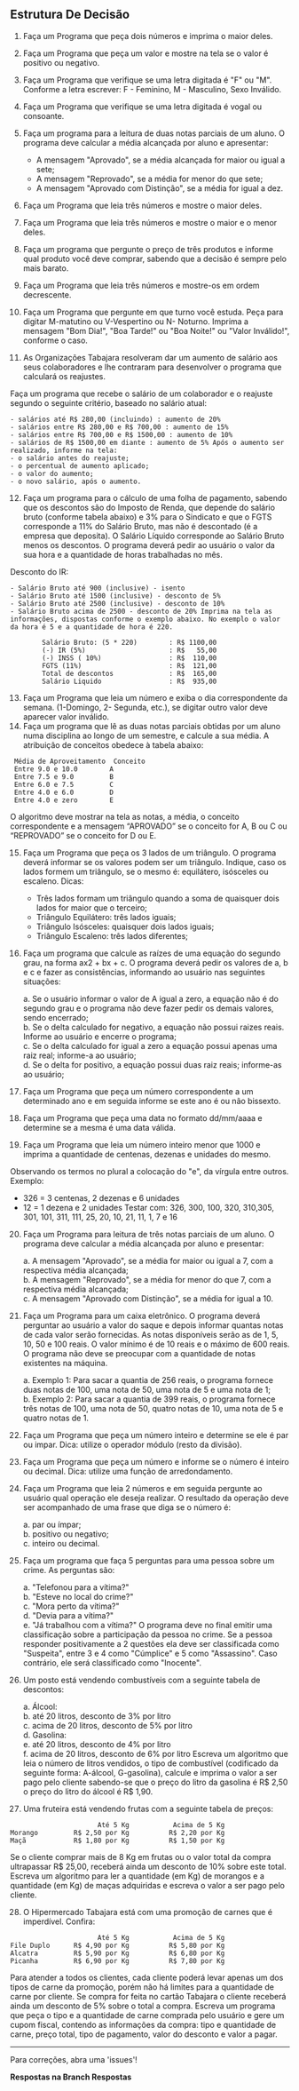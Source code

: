 ## Estrutura De Decisão

1. Faça um Programa que peça dois números e imprima o maior deles.
2. Faça um Programa que peça um valor e mostre na tela se o valor é positivo ou negativo.
3. Faça um Programa que verifique se uma letra digitada é "F" ou "M". Conforme a letra escrever: F - Feminino, M - Masculino, Sexo Inválido.
4. Faça um Programa que verifique se uma letra digitada é vogal ou consoante.
5. Faça um programa para a leitura de duas notas parciais de um aluno. O programa deve calcular a média alcançada por aluno e apresentar:
    - A mensagem "Aprovado", se a média alcançada for maior ou igual a sete;
    - A mensagem "Reprovado", se a média for menor do que sete;
    - A mensagem "Aprovado com Distinção", se a média for igual a dez.

6. Faça um Programa que leia três números e mostre o maior deles.
7. Faça um Programa que leia três números e mostre o maior e o menor deles.
8. Faça um programa que pergunte o preço de três produtos e informe qual produto você deve comprar, sabendo que a decisão é sempre pelo mais barato.
9. Faça um Programa que leia três números e mostre-os em ordem decrescente.
10. Faça um Programa que pergunte em que turno você estuda. Peça para digitar M-matutino ou V-Vespertino ou N- Noturno. Imprima a mensagem "Bom Dia!", "Boa Tarde!" ou "Boa Noite!" ou "Valor Inválido!", conforme o caso.
11. As Organizações Tabajara resolveram dar um aumento de salário aos seus colaboradores e lhe contraram para desenvolver o programa que calculará os reajustes.

Faça um programa que recebe o salário de um colaborador e o reajuste segundo o seguinte critério, baseado no salário atual:

    - salários até R$ 280,00 (incluindo) : aumento de 20%
    - salários entre R$ 280,00 e R$ 700,00 : aumento de 15%
    - salários entre R$ 700,00 e R$ 1500,00 : aumento de 10%
    - salários de R$ 1500,00 em diante : aumento de 5% Após o aumento ser realizado, informe na tela:
    - o salário antes do reajuste;
    - o percentual de aumento aplicado;
    - o valor do aumento;
    - o novo salário, após o aumento.

12. Faça um programa para o cálculo de uma folha de pagamento, sabendo que os descontos são do Imposto de Renda, que depende do salário bruto (conforme tabela abaixo) e 3% para o Sindicato e que o FGTS corresponde a 11% do Salário Bruto, mas não é descontado (é a empresa que deposita). O Salário Líquido corresponde ao Salário Bruto menos os descontos. O programa deverá pedir ao usuário o valor da sua hora e a quantidade de horas trabalhadas no mês.

Desconto do IR:

    - Salário Bruto até 900 (inclusive) - isento
    - Salário Bruto até 1500 (inclusive) - desconto de 5%
    - Salário Bruto até 2500 (inclusive) - desconto de 10%
    - Salário Bruto acima de 2500 - desconto de 20% Imprima na tela as informações, dispostas conforme o exemplo abaixo. No exemplo o valor da hora é 5 e a quantidade de hora é 220.
```
        Salário Bruto: (5 * 220)        : R$ 1100,00
        (-) IR (5%)                     : R$   55,00  
        (-) INSS ( 10%)                 : R$  110,00
        FGTS (11%)                      : R$  121,00
        Total de descontos              : R$  165,00
        Salário Liquido                 : R$  935,00
```
13. Faça um Programa que leia um número e exiba o dia correspondente da semana. (1-Domingo, 2- Segunda, etc.), se digitar outro valor deve aparecer valor inválido.
14. Faça um programa que lê as duas notas parciais obtidas por um aluno numa disciplina ao longo de um semestre, e calcule a sua média. A atribuição de conceitos obedece à tabela abaixo:
 ```
  Média de Aproveitamento  Conceito
  Entre 9.0 e 10.0        A
  Entre 7.5 e 9.0         B
  Entre 6.0 e 7.5         C
  Entre 4.0 e 6.0         D
  Entre 4.0 e zero        E
```
O algoritmo deve mostrar na tela as notas, a média, o conceito correspondente e a mensagem “APROVADO” se o conceito for A, B ou C ou “REPROVADO” se o conceito for D ou E.

15. Faça um Programa que peça os 3 lados de um triângulo. O programa deverá informar se os valores podem ser um triângulo. Indique, caso os lados formem um triângulo, se o mesmo é: equilátero, isósceles ou escaleno.
Dicas:
    - Três lados formam um triângulo quando a soma de quaisquer dois lados for maior que o terceiro;
    - Triângulo Equilátero: três lados iguais;
    - Triângulo Isósceles: quaisquer dois lados iguais;
    - Triângulo Escaleno: três lados diferentes;

16. Faça um programa que calcule as raízes de uma equação do segundo grau, na forma ax2 + bx + c. O programa deverá pedir os valores de a, b e c e fazer as consistências, informando ao usuário nas seguintes situações:

    a. Se o usuário informar o valor de A igual a zero, a equação não é do segundo grau e o programa não deve fazer pedir os demais valores, sendo encerrado;  
    b. Se o delta calculado for negativo, a equação não possui raizes reais. Informe ao usuário e encerre o programa;  
    c. Se o delta calculado for igual a zero a equação possui apenas uma raiz real; informe-a ao usuário;  
    d. Se o delta for positivo, a equação possui duas raiz reais; informe-as ao usuário;  

17. Faça um Programa que peça um número correspondente a um determinado ano e em seguida informe se este ano é ou não bissexto.
18. Faça um Programa que peça uma data no formato dd/mm/aaaa e determine se a mesma é uma data válida.
19. Faça um Programa que leia um número inteiro menor que 1000 e imprima a quantidade de centenas, dezenas e unidades do mesmo.

Observando os termos no plural a colocação do "e", da vírgula entre outros. Exemplo:
- 326 = 3 centenas, 2 dezenas e 6 unidades
- 12 = 1 dezena e 2 unidades Testar com: 326, 300, 100, 320, 310,305, 301, 101, 311, 111, 25, 20, 10, 21, 11, 1, 7 e 16

20. Faça um Programa para leitura de três notas parciais de um aluno. O programa deve calcular a média alcançada por aluno e presentar:
    
    a. A mensagem "Aprovado", se a média for maior ou igual a 7, com a respectiva média alcançada;  
    b. A mensagem "Reprovado", se a média for menor do que 7, com a respectiva média alcançada;  
    c. A mensagem "Aprovado com Distinção", se a média for igual a 10.  

21. Faça um Programa para um caixa eletrônico. O programa deverá perguntar ao usuário a valor do saque e depois informar quantas notas de cada valor serão fornecidas. As notas disponíveis serão as de 1, 5, 10, 50 e 100 reais. O valor mínimo é de 10 reais e o máximo de 600 reais. O programa não deve se preocupar com a quantidade de notas existentes na máquina.
    
    a. Exemplo 1: Para sacar a quantia de 256 reais, o programa fornece duas notas de 100, uma nota de 50, uma nota de 5 e uma nota de 1;  
    b. Exemplo 2: Para sacar a quantia de 399 reais, o programa fornece três notas de 100, uma nota de 50, quatro notas de 10, uma nota de 5 e quatro notas de 1.  

22. Faça um Programa que peça um número inteiro e determine se ele é par ou impar. Dica: utilize o operador módulo (resto da divisão).
23. Faça um Programa que peça um número e informe se o número é inteiro ou decimal. Dica: utilize uma função de arredondamento.
24. Faça um Programa que leia 2 números e em seguida pergunte ao usuário qual operação ele deseja realizar. O resultado da operação deve ser acompanhado de uma frase que diga se o número é:
   
    a. par ou ímpar;    
    b. positivo ou negativo;    
    c. inteiro ou decimal.  
    
25. Faça um programa que faça 5 perguntas para uma pessoa sobre um crime. As perguntas são:
    
    a. "Telefonou para a vítima?"  
    b. "Esteve no local do crime?"  
    c. "Mora perto da vítima?"  
    d. "Devia para a vítima?"  
    e. "Já trabalhou com a vítima?" O programa deve no final emitir uma classificação sobre a participação da pessoa no crime. Se a pessoa responder positivamente a 2 questões ela deve ser classificada como "Suspeita", entre 3 e 4 como "Cúmplice" e 5 como "Assassino". Caso contrário, ele será classificado como "Inocente".  

26. Um posto está vendendo combustíveis com a seguinte tabela de descontos:
    
    a. Álcool:  
    b. até 20 litros, desconto de 3% por litro  
    c. acima de 20 litros, desconto de 5% por litro  
    d. Gasolina:  
    e. até 20 litros, desconto de 4% por litro  
    f. acima de 20 litros, desconto de 6% por litro Escreva um algoritmo que leia o número de litros vendidos, o tipo de combustível (codificado da seguinte forma: A-álcool, G-gasolina), calcule e imprima o valor a ser pago pelo cliente sabendo-se que o preço do litro da gasolina é R$ 2,50 o preço do litro do álcool é R$ 1,90.  

27. Uma fruteira está vendendo frutas com a seguinte tabela de preços:  
```
                      Até 5 Kg           Acima de 5 Kg
Morango         R$ 2,50 por Kg          R$ 2,20 por Kg
Maçã            R$ 1,80 por Kg          R$ 1,50 por Kg
```
Se o cliente comprar mais de 8 Kg em frutas ou o valor total da compra ultrapassar R$ 25,00, receberá ainda um desconto de 10% sobre este total. Escreva um algoritmo para ler a quantidade (em Kg) de morangos e a quantidade (em Kg) de maças adquiridas e escreva o valor a ser pago pelo cliente.


28. O Hipermercado Tabajara está com uma promoção de carnes que é imperdível. Confira:  
```
                      Até 5 Kg           Acima de 5 Kg
File Duplo      R$ 4,90 por Kg          R$ 5,80 por Kg
Alcatra         R$ 5,90 por Kg          R$ 6,80 por Kg
Picanha         R$ 6,90 por Kg          R$ 7,80 por Kg
```

Para atender a todos os clientes, cada cliente poderá levar apenas um dos tipos de carne da promoção, porém não há limites para a quantidade de carne por cliente. Se compra for feita no cartão Tabajara o cliente receberá ainda um desconto de 5% sobre o total a compra. Escreva um programa que peça o tipo e a quantidade de carne comprada pelo usuário e gere um cupom fiscal, contendo as informações da compra: tipo e quantidade de carne, preço total, tipo de pagamento, valor do desconto e valor a pagar.

---

Para correções, abra uma 'issues'!

**Respostas na Branch Respostas**
